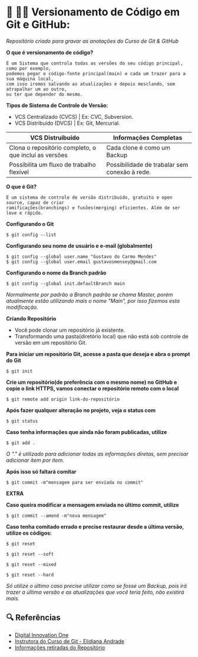# 📅 👨‍💻 Versionamento de Código em Git e GitHub:

*Repositório criado para gravar as anotações do Curso de Git & GitHub*

**O que é versionamento de código?**

```
É um Sistema que controla todas as versões do seu código principal, como por exemplo,
podemos pegar o código-fonte principal(main) e cada um trazer para a sua máquina local,
com isso iremos salvando as atualizações e depois mesclando, sem atrapalhar um ao outro,
ou ter que depender do mesmo.
```

 **Tipos de Sistema de Controle de Versão:**
 - VCS Centralizado (CVCS) | Ex: CVC, Subversion.
 - VCS Distribuído (DVCS)  | Ex: Git, Mercurial.


| VCS Distruibuido               | Informações Completas |
| ----------------- | ---------------------------------------------------------------- |
| Clona o repositório completo, o que incluí as versões       | Cada clone é como um Backup |
| Possibilita um fluxo de trabalho flexível       | Possibilidade de trabalar sem conexão à rede. |


**O que é Git?**

```
É um sistema de controle de versão distribuído, gratuito e open source, capaz de criar
ramificações(branchings) e fusões(merging) eficientes. Além de ser leve e rápido.
```

**Configurando o Git**

```
$ git config --list
```

**Configurando seu nome de usuário e e-mail (globalmente)**

```
$ git config --global user.name "Gustavo do Carmo Mendes"
$ git config --global user.email gustavosmensey@gmail.com
```

**Configurando o nome da Branch padrão**

```
$ git config --global init.defaultBranch main
```

*Normalmente por padrão a Branch padrão se chama Master, porém atualmente estão utilizando mais o nome "Main", por isso fizemos esta modificação.*

**Criando Repositório**

- Você pode clonar um repositório já existente.
- Transformando uma pasta(diretório local) que não está sob controle de versão em um repositório Git.

**Para iniciar um repositório Git, acesse a pasta que deseja e abra o prompt do Git**

```
$ git init
```

**Crie um repositório(de preferência com o mesmo nome) no GitHub e copie o link HTTPS, vamos conectar o repositório remoto com o local**

```
$ git remote add origin link-do-repositório
```

**Após fazer qualquer alteração no projeto, veja o status com**

```
$ git status
```

**Caso tenha informações que ainda não foram publicadas, utilize**

```
$ git add .
```

*O "." é utilizado para adicionar todas as informações diretas, sem precisar adicionar item por item.*

**Após isso só faltará comitar**

```
$ git commit -m"mensagem para ser enviada no commit"
```

**EXTRA**

**Caso queira modificar a mensagem enviada no último commit, utilize**

```
$ git commit --amend -m"nova mensagem"
```

**Caso tenha comitado errado e precise restaurar desde a última versão, utilize os códigos:**

```
$ git reset
```

```
$ git reset --soft
```

```
$ git reset --mixed
```

```
$ git reset --hard
```

*Só utilize o último caso precise utilizar como se fosse um Backup, pois irá trazer a última versão e as atualizações que você teria feito, não existirá mais.*

## 🔍 Referências
- [Digital Innovation One](https://www.dio.me)
- [Instrutora do Curso de Git - Elidiana Andrade](https://github.com/elidianaandrade)
- [Informações retiradas do Repositório](https://github.com/elidianaandrade/dio-curso-git-github)
